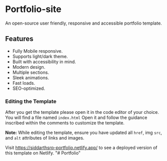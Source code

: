 # Portfolio-site
An open-source user friendly, responsive and accessible portfolio template. 

## Features

- Fully Mobile responsive.
- Supports light/dark theme.
- Built with accessibility in mind.
- Modern design.
- Multiple sections.
- Sleek animations.
- Fast loads.
- SEO-optimized.

### Editing the Template

After you get the template please open it in the code editor of your choice.
You will find a file named `index.html` Open it and follow the guidance inscribed within the comments to customize the template.


**Note:** While editing the template, ensure you have updated all `href`, img `src`, and `alt` attributes of links and images.

Visit https://siddarthsrp-portfolio.netlify.app/ to see a deployed version of this template on Netlify.
"# Portfolio" 
